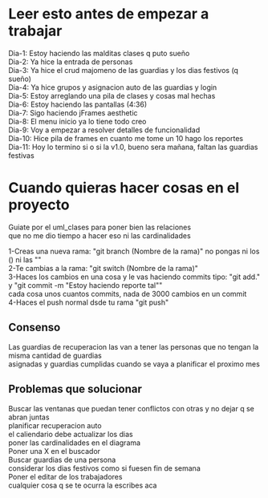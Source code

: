 ﻿# Leer esto antes de empezar a trabajar

Dia-1: Estoy haciendo las malditas clases q puto sueño <br>
Dia-2: Ya hice la entrada de personas <br>
Dia-3: Ya hice el crud majomeno de las guardias y los dias festivos (q sueño) <br>
Dia-4: Ya hice grupos y asignacion auto de las guardias y login <br>
Dia-5: Estoy arreglando una pila de clases y cosas mal hechas <br>
Dia-6: Estoy haciendo las pantallas (4:36) <br>
Dia-7: Sigo haciendo jFrames aesthetic <br>
Dia-8: El menu inicio ya lo tiene todo creo <br>
Dia-9: Voy a empezar a resolver detalles de funcionalidad <br>
Dia-10: Hice pila de frames en cuanto me tome un 10 hago los reportes <br>
Dia-11: Hoy lo termino si o si la v1.0, bueno sera mañana, faltan las guardias festivas <br>

# Cuando quieras hacer cosas en el proyecto

Guiate por el uml_clases para poner bien las relaciones<br>
que no me dio tiempo a hacer eso ni las cardinalidades <br>

1-Creas una nueva rama: "git branch (Nombre de la rama)" no pongas ni los () ni las "" <br>
2-Te cambias a la rama: "git switch (Nombre de la rama)" <br>
3-Haces los cambios en una cosa y le vas haciendo commits
tipo: "git add." y "git commit -m "Estoy haciendo reporte tal"" <br>
cada cosa unos cuantos commits, nada de 3000 cambios en un commit <br>
4-Haces el push normal dsde tu rama "git push"<br>

## Consenso

Las guardias de recuperacion las van a tener las personas que no tengan la misma cantidad de guardias<br>
asignadas y guardias cumplidas cuando se vaya a planificar el proximo mes <br>

## Problemas que solucionar

Buscar las ventanas que puedan tener conflictos con otras y no dejar q se abran juntas <br>
planificar recuperacion auto <br>
el caliendario debe actualizar los dias <br>
poner las cardinalidades en el diagrama <br>
Poner una X en el buscador <br>
Buscar guardias de una persona <br>
considerar los dias festivos como si fuesen fin de semana <br>
Poner el editar de los trabajadores <br>
cualquier cosa q se te ocurra la escribes aca <br>
